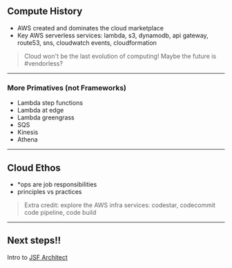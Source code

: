 ## Compute History

- AWS created and dominates the cloud marketplace
- Key AWS serverless services: lambda, s3, dynamodb, api gateway, route53, sns, cloudwatch events, cloudformation

> Cloud won't be the last evolution of computing! Maybe the future is #vendorless?

---
### More Primatives (not Frameworks)

- Lambda step functions
- Lambda at edge
- Lambda greengrass
- SQS
- Kinesis
- Athena

---
## Cloud Ethos

- *ops are job responsibilities
- principles vs practices

> Extra credit: explore the AWS infra services: codestar, codecommit code pipeline, code build

---
## Next steps!!

Intro to [JSF Architect](https://arc.codes)

